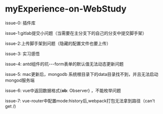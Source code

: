 # myExperience-on-WebStudy

issue-0: 插件库

issue-1:gitlab提交小问题（当需要在主分支下的自己的分支中提交脚手架）

issue-2:上传脚手架到问题（隐藏的配置文件也要上传）

issue-3: 实习感悟

issue-4: antd组件的坑---form表单的默认值无法动态更新问题

issue-5: mac更新后，mongodb  系统根目录下的data目录找不到，并且无法启动mongod服务端

issue-6: vue中返回数据格式{**ob**: Observer} ，不能枚举问题

issue-7: vue-router中配置mode:history后,webpack打包无法拿到路径（can't get /)



